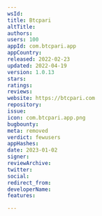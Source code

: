 ```yaml
---
wsId: 
title: Btcpari
altTitle: 
authors: 
users: 100
appId: com.btcpari.app
appCountry: 
released: 2022-02-23
updated: 2022-04-19
version: 1.0.13
stars: 
ratings: 
reviews: 
website: https://btcpari.com
repository: 
issue: 
icon: com.btcpari.app.png
bugbounty: 
meta: removed
verdict: fewusers
appHashes: 
date: 2023-01-02
signer: 
reviewArchive: 
twitter: 
social: 
redirect_from: 
developerName: 
features: 

---
```


